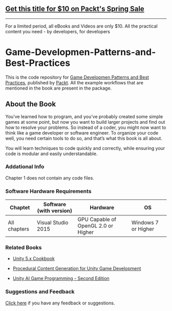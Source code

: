 ## [Get this title for $10 on Packt's Spring Sale](https://www.packt.com/B05906?utm_source=github&utm_medium=packt-github-repo&utm_campaign=spring_10_dollar_2022)
-----
For a limited period, all eBooks and Videos are only $10. All the practical content you need \- by developers, for developers

# Game-Developmen-Patterns-and-Best-Practices
This is the code repository for [Game Developmen Patterns and Best Practices](https://www.packtpub.com/game-development/game-development-patterns-and-best-practices?utm_source=github&utm_medium=repository&utm_campaign=9781787127838), published by [Packt](https://www.packtpub.com/). All the example workflows that are mentioned in the book are present in the package.

## About the Book
You’ve learned how to program, and you’ve probably created some simple games at some point, but now you want to build larger projects and find out how to resolve your problems. So instead of a coder, you might now want to think like a game developer or software engineer. To organize your code well, you need certain tools to do so, and that’s what this book is all about.

You will learn techniques to code quickly and correctly, while ensuring your code is modular and easily understandable.

### Addational Info
Chapter 1 does not contain any code files.

### Software Hardware Requirements
|Chaptet|Software (with version)|Hardware|OS|
|-------|-----------------------|--------|--|
|All chapters|Visual Studio 2015|GPU Capable of OpenGL 2.0 or Higher|Windows 7 or Higher|

### Related Books

* [Unity 5.x Cookbook](https://www.packtpub.com/game-development/unity-5x-cookbook?utm_source=github&utm_medium=repository&utm_campaign=9781784391362)

* [Procedural Content Generation for Unity Game Development](https://www.packtpub.com/game-development/procedural-content-generation-unity-game-development?utm_source=github&utm_medium=repository&utm_campaign=9781785287473)

* [Unity AI Game Programming - Second Edition](https://www.packtpub.com/game-development/unity-ai-game-programming-second-edition?utm_source=github&utm_medium=repository&utm_campaign=9781785288272)

### Suggestions and Feedback
 [Click here](https://docs.google.com/forms/d/e/1FAIpQLSe5qwunkGf6PUvzPirPDtuy1Du5Rlzew23UBp2S-P3wB-GcwQ/viewform) if you have any feedback or suggestions.



